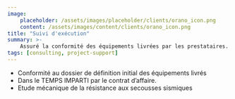 ```yaml
---
image:
    placeholder: /assets/images/placeholder/clients/orano_icon.png
    content: /assets/images/content/clients/orano_icon.png
title: "Suivi d'exécution"
summary: >-
    Assuré la conformité des équipements livrées par les prestataires.
tags: [consulting, project-support]
---
```


<ul>
    <li>Conformité au dossier de définition initial des équipements livrés</li>
    <li>Dans le TEMPS IMPARTI par le contrat d’affaire.</li>
    <li>Etude mécanique de la résistance aux secousses sismiques</li>
</ul>
